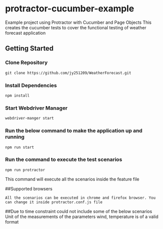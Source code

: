 # protractor-cucumber-example
Example project using Protractor with Cucumber and Page Objects
This creates the cucumber tests to cover the functional testing of weather forecast application


## Getting Started

### Clone Repository

```
git clone https://github.com/jy251209/WeatherForecast.git
```

### Install Dependencies

```
npm install
```

### Start Webdriver Manager 

```
webdriver-manger start 
```

### Run the below command to make the application up and running
```
npm run start
```

### Run the command to execute the test scenarios

```
npm run protractor
```
This command will execute all the scenarios inside the feature file

##Supported browsers
```
All the scenarios can be executed in chrome and firefox browser. You can change it inside protractor.conf.js file
```

##Due to time constraint could not include some of the below scenarios
Unit of the measurements of the parameters wind, temperature is of a valid format
